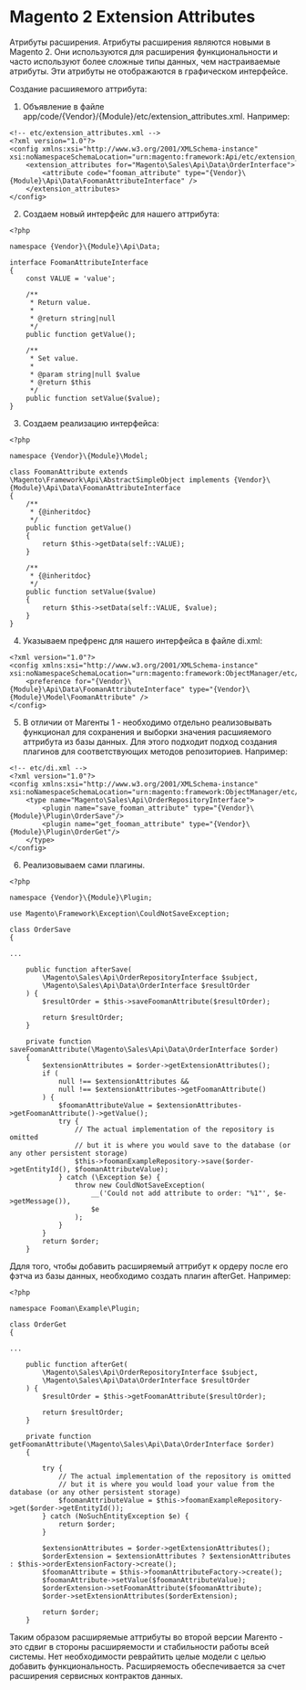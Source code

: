 # Magento 2 Extension Attributes

Атрибуты расширения. Атрибуты расширения являются новыми в Magento 2. Они используются для расширения функциональности и часто используют более сложные типы данных, чем настраиваемые атрибуты. Эти атрибуты не отображаются в графическом интерфейсе.

Создание расшияемого аттрибута:

1. Объявление в файле app/code/{Vendor}/{Module}/etc/extension_attributes.xml. Например:
```
<!-- etc/extension_attributes.xml -->
<?xml version="1.0"?>
<config xmlns:xsi="http://www.w3.org/2001/XMLSchema-instance" xsi:noNamespaceSchemaLocation="urn:magento:framework:Api/etc/extension_attributes.xsd">
    <extension_attributes for="Magento\Sales\Api\Data\OrderInterface">
        <attribute code="fooman_attribute" type="{Vendor}\{Module}\Api\Data\FoomanAttributeInterface" />
    </extension_attributes>
</config>
```

2. Создаем новый интерфейс для нашего аттрибута:
```
<?php

namespace {Vendor}\{Module}\Api\Data;

interface FoomanAttributeInterface
{
    const VALUE = 'value';

    /**
     * Return value.
     *
     * @return string|null 
     */
    public function getValue();

    /**
     * Set value.
     *
     * @param string|null $value
     * @return $this
     */
    public function setValue($value);
}
```

3. Создаем реализацию интерфейса:
```
<?php

namespace {Vendor}\{Module}\Model;

class FoomanAttribute extends \Magento\Framework\Api\AbstractSimpleObject implements {Vendor}\{Module}\Api\Data\FoomanAttributeInterface
{
    /**
     * {@inheritdoc}
     */
    public function getValue()
    {
        return $this->getData(self::VALUE);
    }

    /**
     * {@inheritdoc}
     */
    public function setValue($value)
    {
        return $this->setData(self::VALUE, $value);
    }
}
```

4. Указываем префренс для нашего интерфейса в файле di.xml:
```
<?xml version="1.0"?>
<config xmlns:xsi="http://www.w3.org/2001/XMLSchema-instance" xsi:noNamespaceSchemaLocation="urn:magento:framework:ObjectManager/etc/config.xsd">
    <preference for="{Vendor}\{Module}\Api\Data\FoomanAttributeInterface" type="{Vendor}\{Module}\Model\FoomanAttribute" />
</config>
```

5. В отличии от Магенты 1 - необходимо отдельно реализовывать функционал для сохранения и выборки значения расшияемого аттрибута из базы данных.
Для этого подходит подход создания плагинов для соответствующих методов репозиториев. Например:
   
```
<!-- etc/di.xml -->
<?xml version="1.0"?>
<config xmlns:xsi="http://www.w3.org/2001/XMLSchema-instance" xsi:noNamespaceSchemaLocation="urn:magento:framework:ObjectManager/etc/config.xsd">
    <type name="Magento\Sales\Api\OrderRepositoryInterface">
        <plugin name="save_fooman_attribute" type="{Vendor}\{Module}\Plugin\OrderSave"/>
        <plugin name="get_fooman_attribute" type="{Vendor}\{Module}\Plugin\OrderGet"/>
    </type>
</config>
```

6. Реализовываем сами плагины.
```
<?php

namespace {Vendor}\{Module}\Plugin;

use Magento\Framework\Exception\CouldNotSaveException;

class OrderSave
{

...

    public function afterSave(
        \Magento\Sales\Api\OrderRepositoryInterface $subject,
        \Magento\Sales\Api\Data\OrderInterface $resultOrder
    ) {
        $resultOrder = $this->saveFoomanAttribute($resultOrder);

        return $resultOrder;
    }

    private function saveFoomanAttribute(\Magento\Sales\Api\Data\OrderInterface $order)
    {
        $extensionAttributes = $order->getExtensionAttributes();
        if (
            null !== $extensionAttributes &&
            null !== $extensionAttributes->getFoomanAttribute()
        ) {
            $foomanAttributeValue = $extensionAttributes->getFoomanAttribute()->getValue();
            try {
                // The actual implementation of the repository is omitted
                // but it is where you would save to the database (or any other persistent storage)
                $this->foomanExampleRepository->save($order->getEntityId(), $foomanAttributeValue);
            } catch (\Exception $e) {
                throw new CouldNotSaveException(
                    __('Could not add attribute to order: "%1"', $e->getMessage()),
                    $e
                );
            }
        }
        return $order;
    }
```

Ддля того, чтобы добавить расширяемый аттрибут к ордеру после его фэтча из базы данных, необходимо создать плагин afterGet. Например:  

```
<?php

namespace Fooman\Example\Plugin;

class OrderGet
{

...  

    public function afterGet(
        \Magento\Sales\Api\OrderRepositoryInterface $subject,
        \Magento\Sales\Api\Data\OrderInterface $resultOrder
    ) {
        $resultOrder = $this->getFoomanAttribute($resultOrder);

        return $resultOrder;
    }

    private function getFoomanAttribute(\Magento\Sales\Api\Data\OrderInterface $order)
    {

        try {
            // The actual implementation of the repository is omitted
            // but it is where you would load your value from the database (or any other persistent storage)
            $foomanAttributeValue = $this->foomanExampleRepository->get($order->getEntityId());
        } catch (NoSuchEntityException $e) {
            return $order;
        }

        $extensionAttributes = $order->getExtensionAttributes();
        $orderExtension = $extensionAttributes ? $extensionAttributes : $this->orderExtensionFactory->create();
        $foomanAttribute = $this->foomanAttributeFactory->create();
        $foomanAttribute->setValue($foomanAttributeValue);
        $orderExtension->setFoomanAttribute($foomanAttribute);
        $order->setExtensionAttributes($orderExtension);

        return $order;
    }
```

Таким образом расширяемые аттрибуты во второй версии Магенто - это сдвиг в стороны расширяемости и стабильности работы всей системы. 
Нет необходимости реврайтить целые модели с целью добавить функциональность. Расширяемость обеспечивается за счет расширения сервисных контрактов данных.

